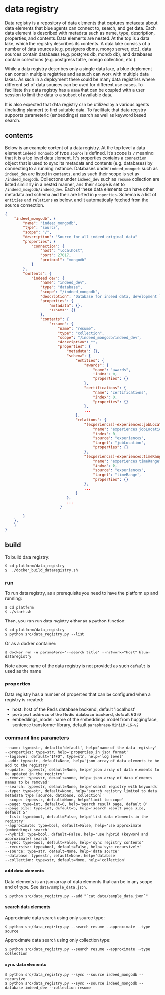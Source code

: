 # data registry

Data registry is a repository of data elements that captures metadata about data elements that blue agents can connect to, search, and get data. Each data element is described with metadata such as name, type, description, properties, and contents. Data elements are nested. At the top is a data lake, which the registry describes its contents. A data lake consists of a number of data sources (e.g. postgress dbms, mongo server, etc.), data sources contain databases (e.g. postgres db, mondo db), and databases contain collections (e.g. postgress table, mongo collection, etc.). 

While a data registry describes only a single data lake, a blue deploment can contain multiple registries and as such can work with multiple data lakes.  As such in a deployment there could be many data registries where different set of data sources can be used for different use cases. To facilitate this data registry has a `name` that can be coupled with a user session to limit the data to a subset of available data. 

It is also expected that data registry can be utilized by a various agents (including planner) to find suitable data. To facilitate that data registry supports parameteric (embeddings) search as well as keyword based search. 

## contents
Below is an example content of a data registry. At the top level a data element `indeed_mongodb` of type `source` is defined. It's scope is `/` meaning that it is a top level data element. It's properties contains a `connection` object that is used to sync its metadata and contents (e.g. databases) by connecting to a running instance. Databases under `indeed_mongodb` such as `indeed_dev` are listed in `contents`, and as such their scope is set as `/indeed_mongodb`.  Collections under `indeed_dev` such as `resume` collection are listed similarly in a nested manner, and their scope is set to `/indeed_mongodb/indeed_dev`. Each of these data elements can have other metadata and schema and their are listed in `properties`. Schema is a list of `entities` and `relations` as below, and it automatically fetched from the source connection. 

```json
{
    "indeed_mongodb": {
        "name": "indeed_mongodb",
        "type": "source",
        "scope": "/",
        "description": "Source for all indeed original data",
        "properties": {
            "connection": {
                "host": "localhost",
                "port": 27017,
                "protocol": "mongodb"
            }
        },
        "contents": {
            "indeed_dev": {
                "name": "indeed_dev",
                "type": "database",
                "scope": "/indeed_mongodb",
                "description": "Database for indeed data, development level",
                "properties": {
                    "metadata": {},
                    "schema": {}
                },
                "contents": {
                    "resume": {
                        "name": "resume",
                        "type": "collection",
                        "scope": "/indeed_mongodb/indeed_dev",
                        "description": "",
                        "properties": {
                            "metadata": {},
                            "schema": {
                                "entities": {
                                    "awards": {
                                        "name": "awards",
                                        "index": 0,
                                        "properties": {}
                                    },
                                    "certifications": {
                                        "name": "certifications",
                                        "index": 0,
                                        "properties": {}
                                    },
                                    ...
                                },
                                "relations": {
                                    "(experiences)-experiences:jobLocation->(jobLocation)": {
                                        "name": "experiences:jobLocation",
                                        "index": 0,
                                        "source": "experiences",
                                        "target": "jobLocation",
                                        "properties": {}
                                    },
                                    "(experiences)-experiences:timeRange->(timeRange)": {
                                        "name": "experiences:timeRange",
                                        "index": 0,
                                        "source": "experiences",
                                        "target": "timeRange",
                                        "properties": {}
                                    },
                                    ...
                                }
                            },
                            ...
                         }
                                  
        }
    },
    }
}
```
## build

To build data registry:
```
$ cd platform/data_registry
$  ./docker_build_dataregistry.sh 
```

### run

To run data registry, as a prerequisite you need to have the platform up and running:
```
$ cd platform
$ ./start.sh
```

Then, you can run data registry either as a python function:
```
$ cd platform/data_registry
$ python src/data_registry.py --list
```

Or as a docker container:
```
$ docker run -e parameters='--search title' --network="host" blue-dataregistry
```

Note above name of the data registry is not provided as such `default` is used as the name

### properties

Data registry has a number of properties that can be configured when a registry is created:

* host: host of the Redis database backend, default 'localhost'
* port: port address of the Redis database backend, default 6379
* embeddings_model: name of the embeddings model from huggingface, sentence transformer library, default `paraphrase-MiniLM-L6-v2`

### command line parameters

```
--name: type=str, default='default', help='name of the data registry'
--properties: type=str, help='properties in json format'
--loglevel: default="INFO", type=str, help='log level'
--add: type=str, default=None, help='json array of data elements to be add to the registry'
--update: type=str, default=None, help='json array of data elements to be updated in the registry'
--remove: type=str, default=None, help='json array of data elements names to be removed'
--search: type=str, default=None, help='search registry with keywords'
--type: type=str, default=None, help='search registry limited to data metadata type [source, database, collection]'
--scope: type=str, default=None, help='limit to scope'
--page: type=int, default=0, help='search result page, default 0'
--page_size: type=int, default=5, help='search result page size, default 5'
--list: type=bool, default=False, help='list data elements in the registry'
--approximate: type=bool, default=False, help='use approximate (embeddings) search'
--hybrid: type=bool, default=False, help='use hybrid (keyword and approximate) search'
--sync: type=bool, default=False, help='sync registry contents'
--recursive: type=bool, default=False, help='sync recursively'
--source: type=str, default=None, help='data source'
--database: type=str, default=None, help='database'
--collection: type=str, default=None, help='collection'
```

#### add data elements
Data elements is an json array of data elements that can be in any scope and of type. See `data/sample_data.json`.

```
$ python src/data_registry.py --add "`cat data/sample_data.json`"
```

#### search data elements
Approximate data search using only source type:
```
$ python src/data_registry.py --search resume --approximate --type source
```

Approximate data search using only collection type:
```
$ python src/data_registry.py --search resume --approximate --type collection
```

#### sync data elements
```
$ python src/data_registry.py --sync --source indeed_mongodb --recursive
$ python src/data_registry.py --sync --source indeed_mongodb --database indeed_dev --collection resume
```

